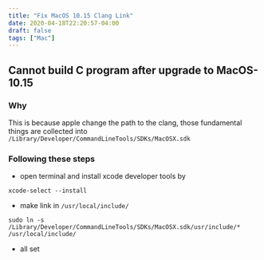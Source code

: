 ```yaml
---
title: "Fix MacOS 10.15 Clang Link"
date: 2020-04-18T22:20:57-04:00
draft: false
tags: ["Mac"]
---
```


## Cannot build C program after upgrade to MacOS-10.15

### Why

This is because apple change the path to the clang, those fundamental things are collected into `/Library/Developer/CommandLineTools/SDKs/MacOSX.sdk`

### Following these steps

- open terminal and install xcode developer tools by 

`xcode-select --install`

- make link in `/usr/local/include/`

`sudo ln -s /Library/Developer/CommandLineTools/SDKs/MacOSX.sdk/usr/include/* /usr/local/include/`

- all set